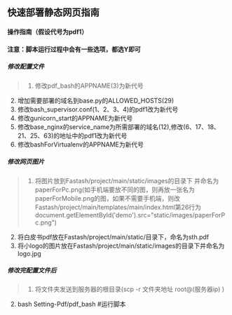 ## 快速部署静态网页指南

#### 操作指南（假设代号为pdf1）
#### 注意：脚本运行过程中会有一些选项，都选Y即可
##### 修改配置文件
>1. 修改pdf_bash的APPNAME(3)为新代号  
2. 增加需要部署的域名到base.py的ALLOWED_HOSTS(29)  
3. 修改bash_supervisor.conf(1、2、3、4)的pdf1改为新代号  
4. 修改gunicorn_start的APPNAME为新代号  
5. 修改base_nginx的service_name为所需部署的域名(12),修改(6、17、18、21、25、63)的地址中的pdf1改为新代号
6. 修改bashForVirtualenv的APPNAME为新代号

##### 修改网页图片
>1. 将图片放到Fastash/project/main/static/images的目录下 并命名为paperForPc.png(如手机端要放不同的图，则再放一张名为paperForMobile.png的图，如果不需要手机端，则改Fastash/project/main/templates/main/index.html第26行为document.getElementById('demo').src="static/images/paperForPc.png")
2. 将白皮书pdf放在Fastash/project/main/static/目录下，命名为sth.pdf
3. 将小logo的图片放在Fastash/project/main/static/images的目录下并命名为logo.jpg


##### 修改完配置文件后
> 1. 将文件夹发送到服务器的根目录(scp -r 文件夹地址 root@(服务器ip) )  
2. bash Setting-Pdf/pdf_bash #运行脚本
